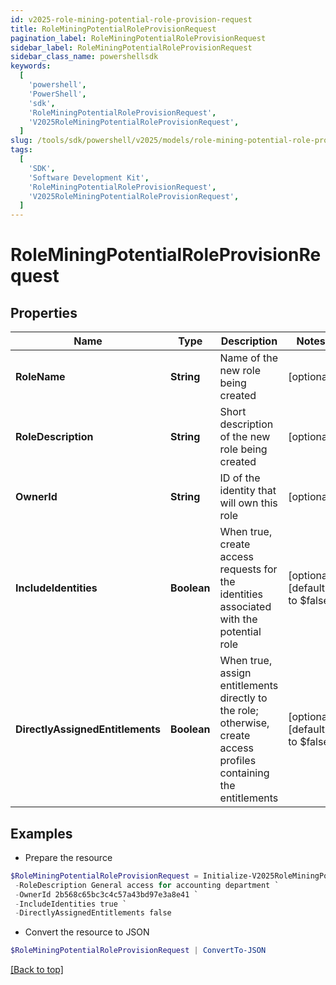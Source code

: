 ```yaml
---
id: v2025-role-mining-potential-role-provision-request
title: RoleMiningPotentialRoleProvisionRequest
pagination_label: RoleMiningPotentialRoleProvisionRequest
sidebar_label: RoleMiningPotentialRoleProvisionRequest
sidebar_class_name: powershellsdk
keywords:
  [
    'powershell',
    'PowerShell',
    'sdk',
    'RoleMiningPotentialRoleProvisionRequest',
    'V2025RoleMiningPotentialRoleProvisionRequest',
  ]
slug: /tools/sdk/powershell/v2025/models/role-mining-potential-role-provision-request
tags:
  [
    'SDK',
    'Software Development Kit',
    'RoleMiningPotentialRoleProvisionRequest',
    'V2025RoleMiningPotentialRoleProvisionRequest',
  ]
---
```


# RoleMiningPotentialRoleProvisionRequest

## Properties

| Name | Type | Description | Notes |
| --- | --- | --- | --- |
| **RoleName** | **String** | Name of the new role being created | [optional] |
| **RoleDescription** | **String** | Short description of the new role being created | [optional] |
| **OwnerId** | **String** | ID of the identity that will own this role | [optional] |
| **IncludeIdentities** | **Boolean** | When true, create access requests for the identities associated with the potential role | [optional] [default to $false] |
| **DirectlyAssignedEntitlements** | **Boolean** | When true, assign entitlements directly to the role; otherwise, create access profiles containing the entitlements | [optional] [default to $false] |

## Examples

- Prepare the resource

```powershell
$RoleMiningPotentialRoleProvisionRequest = Initialize-V2025RoleMiningPotentialRoleProvisionRequest  -RoleName Finance - Accounting `
 -RoleDescription General access for accounting department `
 -OwnerId 2b568c65bc3c4c57a43bd97e3a8e41 `
 -IncludeIdentities true `
 -DirectlyAssignedEntitlements false
```

- Convert the resource to JSON

```powershell
$RoleMiningPotentialRoleProvisionRequest | ConvertTo-JSON
```

[[Back to top]](#)
